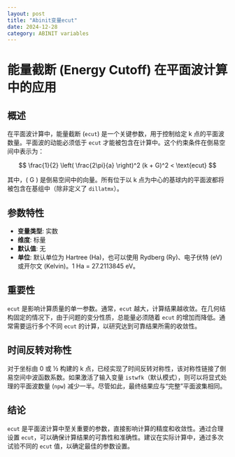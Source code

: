 ```yaml
---
layout: post
title: "Abinit变量ecut"
date: 2024-12-28
category: ABINIT variables
---
```

# 能量截断 (Energy Cutoff) 在平面波计算中的应用

## 概述

在平面波计算中，能量截断 (`ecut`) 是一个关键参数，用于控制给定 k 点的平面波数量。平面波的动能必须低于 `ecut` 才能被包含在计算中。这个约束条件在倒易空间中表示为：

$$
\frac{1}{2} \left( \frac{2\pi}{a} \right)^2 (k + G)^2 < \text{ecut}
$$

其中，\( G \) 是倒易空间中的向量。所有位于以 k 点为中心的基球内的平面波都将被包含在基组中（除非定义了 `dillatmx`）。

## 参数特性

- **变量类型**: 实数
- **维度**: 标量
- **默认值**: 无
- **单位**: 默认单位为 Hartree (Ha)，也可以使用 Rydberg (Ry)、电子伏特 (eV) 或开尔文 (Kelvin)。1 Ha = 27.2113845 eV。

## 重要性

`ecut` 是影响计算质量的单一参数。通常，`ecut` 越大，计算结果越收敛。在几何结构固定的情况下，由于问题的变分性质，总能量必须随着 `ecut` 的增加而降低。通常需要运行多个不同 `ecut` 的计算，以研究达到可靠结果所需的收敛性。

## 时间反转对称性

对于坐标由 0 或 ½ 构建的 k 点，已经实现了时间反转对称性，该对称性链接了倒易空间中波函数系数。如果激活了输入变量 `istwfk`（默认模式），则可以将显式处理的平面波数量 (`npw`) 减少一半。尽管如此，最终结果应与“完整”平面波集相同。

## 结论

`ecut` 是平面波计算中至关重要的参数，直接影响计算的精度和收敛性。通过合理设置 `ecut`，可以确保计算结果的可靠性和准确性。建议在实际计算中，通过多次试验不同的 `ecut` 值，以确定最佳的参数设置。